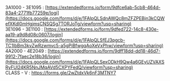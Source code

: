 3A1000 - 3E1095 :  [https://extendedforms.io/form/9dfce6ab-5cb8-464d-83a4-2771fb77259e/logi](https://docs.google.com/forms/d/e/1FAIpQLSdnAWQc8mZFZPEBjn3kCQWefXKdI0mHgjmsCNSQSg7TORJoTg/viewform?usp=sharing) <br>
3E1096 - 3E1100 :  [https://extendedforms.io/form/9dfed722-14c8-430e-aa19-a9d8d08c0607/login](https://docs.google.com/forms/d/e/1FAIpQLSfEJ3pgcb-TC1IbBm3kvZwRzwmvc5-a5gPiBfwgqAoXeVxPhw/viewform?usp=sharing)<br>
4A2000 - 4E2049 :  [https://extendedforms.io/form/9dff18dd-dd18-46d7-9912-7faec2e18b36/login](https://docs.google.com/forms/d/e/1FAIpQLSexODkH9Qw4a6GEyUZVAXSRyFUl24KR5NnJMqAVd5CXPYFedQ/viewform?usp=sharing)<br>
CLASS - V : https://forms.gle/2wZtdxVk6nF3MTNY7
